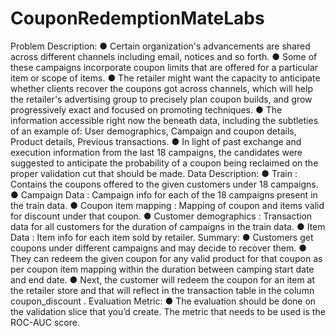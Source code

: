 # CouponRedemptionMateLabs
Problem Description:
● Certain organization's advancements are shared across different channels including
email, notices and so forth.
● Some of these campaigns incorporate coupon limits that are offered for a particular item
or scope of items.
● The retailer might want the capacity to anticipate whether clients recover the coupons
got across channels, which will help the retailer's advertising group to precisely plan
coupon builds, and grow progressively exact and focused on promoting techniques.
● The information accessible right now the beneath data, including the subtleties of an
example of: User demographics, Campaign and coupon details, Product details,
Previous transactions.
● In light of past exchange and execution information from the last 18 campaigns, the
candidates were suggested to anticipate the probability of a coupon being reclaimed
on the proper validation cut that should be made.
Data Description:
● Train : Contains the coupons offered to the given customers under 18 campaigns.
● Campaign Data : Campaign info for each of the 18 campaigns present in the train data.
● Coupon item mapping : Mapping of coupon and items valid for discount under that
coupon.
● Customer demographics : Transaction data for all customers for the duration of
campaigns in the train data.
● Item Data : Item info for each item sold by retailer.
Summary:
● Customers get coupons under different campaigns and may decide to recover them.
● They can redeem the given coupon for any valid product for that coupon as per coupon
item mapping within the duration between camping start date and end date.
● Next, the customer will redeem the coupon for an item at the retailer store and that will
reflect in the transaction table in the column coupon_discount .
Evaluation Metric:
● The evaluation should be done on the validation slice that you’d create. The metric that
needs to be used is the ROC-AUC score.
